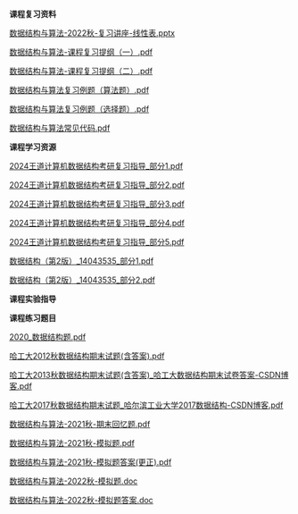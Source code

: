 <!-- tabs:start -->
**课程复习资料**

[数据结构与算法-2022秋-复习讲座-线性表.pptx](https://gh.hitcs.cc/https://raw.githubusercontent.com/HIT-OpenCS/CS_Courses/main/公共课程/数据结构与算法/课程复习资料/数据结构与算法-2022秋-复习讲座-线性表.pptx)

[数据结构与算法-课程复习提纲（一）.pdf](https://gh.hitcs.cc/https://raw.githubusercontent.com/HIT-OpenCS/CS_Courses/main/公共课程/数据结构与算法/课程复习资料/数据结构与算法-课程复习提纲（一）.pdf)

[数据结构与算法-课程复习提纲（二）.pdf](https://gh.hitcs.cc/https://raw.githubusercontent.com/HIT-OpenCS/CS_Courses/main/公共课程/数据结构与算法/课程复习资料/数据结构与算法-课程复习提纲（二）.pdf)

[数据结构与算法复习例题（算法题）.pdf](https://gh.hitcs.cc/https://raw.githubusercontent.com/HIT-OpenCS/CS_Courses/main/公共课程/数据结构与算法/课程复习资料/数据结构与算法复习例题（算法题）.pdf)

[数据结构与算法复习例题（选择题）.pdf](https://gh.hitcs.cc/https://raw.githubusercontent.com/HIT-OpenCS/CS_Courses/main/公共课程/数据结构与算法/课程复习资料/数据结构与算法复习例题（选择题）.pdf)

[数据结构与算法常见代码.pdf](https://gh.hitcs.cc/https://raw.githubusercontent.com/HIT-OpenCS/CS_Courses/main/公共课程/数据结构与算法/课程复习资料/数据结构与算法常见代码.pdf)

**课程学习资源**

[2024王道计算机数据结构考研复习指导_部分1.pdf](https://gh.hitcs.cc/https://raw.githubusercontent.com/HIT-OpenCS/CS_Courses/main/公共课程/数据结构与算法/课程学习资源/2024王道计算机数据结构考研复习指导_部分1.pdf)

[2024王道计算机数据结构考研复习指导_部分2.pdf](https://gh.hitcs.cc/https://raw.githubusercontent.com/HIT-OpenCS/CS_Courses/main/公共课程/数据结构与算法/课程学习资源/2024王道计算机数据结构考研复习指导_部分2.pdf)

[2024王道计算机数据结构考研复习指导_部分3.pdf](https://gh.hitcs.cc/https://raw.githubusercontent.com/HIT-OpenCS/CS_Courses/main/公共课程/数据结构与算法/课程学习资源/2024王道计算机数据结构考研复习指导_部分3.pdf)

[2024王道计算机数据结构考研复习指导_部分4.pdf](https://gh.hitcs.cc/https://raw.githubusercontent.com/HIT-OpenCS/CS_Courses/main/公共课程/数据结构与算法/课程学习资源/2024王道计算机数据结构考研复习指导_部分4.pdf)

[2024王道计算机数据结构考研复习指导_部分5.pdf](https://gh.hitcs.cc/https://raw.githubusercontent.com/HIT-OpenCS/CS_Courses/main/公共课程/数据结构与算法/课程学习资源/2024王道计算机数据结构考研复习指导_部分5.pdf)

[数据结构（第2版）_14043535_部分1.pdf](https://gh.hitcs.cc/https://raw.githubusercontent.com/HIT-OpenCS/CS_Courses/main/公共课程/数据结构与算法/课程学习资源/数据结构（第2版）_14043535_部分1.pdf)

[数据结构（第2版）_14043535_部分2.pdf](https://gh.hitcs.cc/https://raw.githubusercontent.com/HIT-OpenCS/CS_Courses/main/公共课程/数据结构与算法/课程学习资源/数据结构（第2版）_14043535_部分2.pdf)

**课程实验指导**

**课程练习题目**

[2020_数据结构题.pdf](https://gh.hitcs.cc/https://raw.githubusercontent.com/HIT-OpenCS/CS_Courses/main/公共课程/数据结构与算法/课程练习题目/2020_数据结构题.pdf)

[哈工大2012秋数据结构期末试题(含答案).pdf](https://gh.hitcs.cc/https://raw.githubusercontent.com/HIT-OpenCS/CS_Courses/main/公共课程/数据结构与算法/课程练习题目/哈工大2012秋数据结构期末试题(含答案).pdf)

[哈工大2013秋数据结构期末试题(含答案)_哈工大数据结构期末试卷答案-CSDN博客.pdf](https://gh.hitcs.cc/https://raw.githubusercontent.com/HIT-OpenCS/CS_Courses/main/公共课程/数据结构与算法/课程练习题目/哈工大2013秋数据结构期末试题(含答案)_哈工大数据结构期末试卷答案-CSDN博客.pdf)

[哈工大2017秋数据结构期末试题_哈尔滨工业大学2017数据结构-CSDN博客.pdf](https://gh.hitcs.cc/https://raw.githubusercontent.com/HIT-OpenCS/CS_Courses/main/公共课程/数据结构与算法/课程练习题目/哈工大2017秋数据结构期末试题_哈尔滨工业大学2017数据结构-CSDN博客.pdf)

[数据结构与算法-2021秋-期末回忆题.pdf](https://gh.hitcs.cc/https://raw.githubusercontent.com/HIT-OpenCS/CS_Courses/main/公共课程/数据结构与算法/课程练习题目/数据结构与算法-2021秋-期末回忆题.pdf)

[数据结构与算法-2021秋-模拟题.pdf](https://gh.hitcs.cc/https://raw.githubusercontent.com/HIT-OpenCS/CS_Courses/main/公共课程/数据结构与算法/课程练习题目/数据结构与算法-2021秋-模拟题.pdf)

[数据结构与算法-2021秋-模拟题答案(更正).pdf](https://gh.hitcs.cc/https://raw.githubusercontent.com/HIT-OpenCS/CS_Courses/main/公共课程/数据结构与算法/课程练习题目/数据结构与算法-2021秋-模拟题答案(更正).pdf)

[数据结构与算法-2022秋-模拟题.doc](https://gh.hitcs.cc/https://raw.githubusercontent.com/HIT-OpenCS/CS_Courses/main/公共课程/数据结构与算法/课程练习题目/数据结构与算法-2022秋-模拟题.doc)

[数据结构与算法-2022秋-模拟题答案.doc](https://gh.hitcs.cc/https://raw.githubusercontent.com/HIT-OpenCS/CS_Courses/main/公共课程/数据结构与算法/课程练习题目/数据结构与算法-2022秋-模拟题答案.doc)

<!-- tabs:end -->